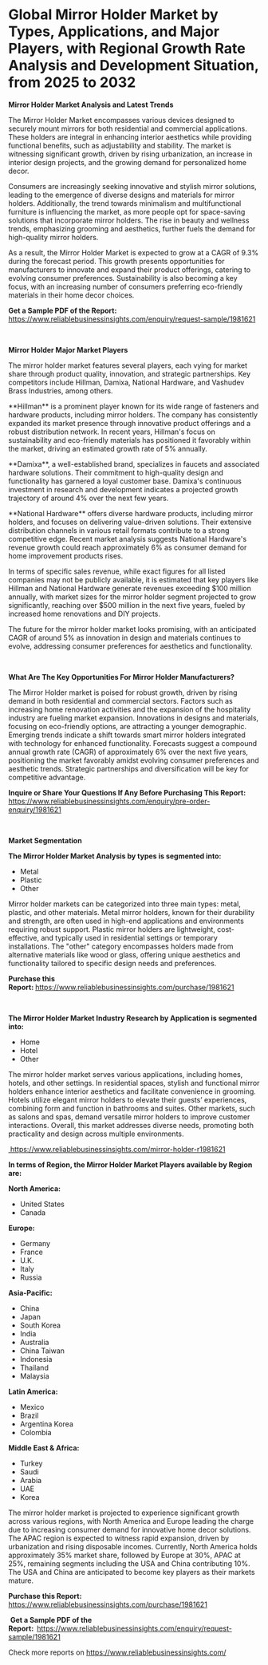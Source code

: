 <p><h1>Global Mirror Holder Market by Types, Applications, and Major Players, with Regional Growth Rate Analysis and Development Situation, from 2025 to 2032</h1></p><p><strong>Mirror Holder Market Analysis and Latest Trends</strong></p>
<p><p>The Mirror Holder Market encompasses various devices designed to securely mount mirrors for both residential and commercial applications. These holders are integral in enhancing interior aesthetics while providing functional benefits, such as adjustability and stability. The market is witnessing significant growth, driven by rising urbanization, an increase in interior design projects, and the growing demand for personalized home decor.</p><p>Consumers are increasingly seeking innovative and stylish mirror solutions, leading to the emergence of diverse designs and materials for mirror holders. Additionally, the trend towards minimalism and multifunctional furniture is influencing the market, as more people opt for space-saving solutions that incorporate mirror holders. The rise in beauty and wellness trends, emphasizing grooming and aesthetics, further fuels the demand for high-quality mirror holders.</p><p>As a result, the Mirror Holder Market is expected to grow at a CAGR of 9.3% during the forecast period. This growth presents opportunities for manufacturers to innovate and expand their product offerings, catering to evolving consumer preferences. Sustainability is also becoming a key focus, with an increasing number of consumers preferring eco-friendly materials in their home decor choices.</p></p>
<p><strong>Get a Sample PDF of the Report:&nbsp;</strong> <a href="https://www.reliablebusinessinsights.com/enquiry/request-sample/1981621?utm_campaign=2354&utm_medium=2&utm_source=Github&utm_content=ia&utm_term=08022025&utm_id=mirror-holder">https://www.reliablebusinessinsights.com/enquiry/request-sample/1981621</a></p>
<p>&nbsp;</p>
<p><strong>Mirror Holder Major Market Players</strong></p>
<p><p>The mirror holder market features several players, each vying for market share through product quality, innovation, and strategic partnerships. Key competitors include Hillman, Damixa, National Hardware, and Vashudev Brass Industries, among others.</p><p>**Hillman** is a prominent player known for its wide range of fasteners and hardware products, including mirror holders. The company has consistently expanded its market presence through innovative product offerings and a robust distribution network. In recent years, Hillman's focus on sustainability and eco-friendly materials has positioned it favorably within the market, driving an estimated growth rate of 5% annually.</p><p>**Damixa**, a well-established brand, specializes in faucets and associated hardware solutions. Their commitment to high-quality design and functionality has garnered a loyal customer base. Damixa's continuous investment in research and development indicates a projected growth trajectory of around 4% over the next few years.</p><p>**National Hardware** offers diverse hardware products, including mirror holders, and focuses on delivering value-driven solutions. Their extensive distribution channels in various retail formats contribute to a strong competitive edge. Recent market analysis suggests National Hardware's revenue growth could reach approximately 6% as consumer demand for home improvement products rises.</p><p>In terms of specific sales revenue, while exact figures for all listed companies may not be publicly available, it is estimated that key players like Hillman and National Hardware generate revenues exceeding $100 million annually, with market sizes for the mirror holder segment projected to grow significantly, reaching over $500 million in the next five years, fueled by increased home renovations and DIY projects.</p><p>The future for the mirror holder market looks promising, with an anticipated CAGR of around 5% as innovation in design and materials continues to evolve, addressing consumer preferences for aesthetics and functionality.</p></p>
<p>&nbsp;</p>
<p><strong>What Are The Key Opportunities For Mirror Holder Manufacturers?</strong></p>
<p><p>The Mirror Holder market is poised for robust growth, driven by rising demand in both residential and commercial sectors. Factors such as increasing home renovation activities and the expansion of the hospitality industry are fueling market expansion. Innovations in designs and materials, focusing on eco-friendly options, are attracting a younger demographic. Emerging trends indicate a shift towards smart mirror holders integrated with technology for enhanced functionality. Forecasts suggest a compound annual growth rate (CAGR) of approximately 6% over the next five years, positioning the market favorably amidst evolving consumer preferences and aesthetic trends. Strategic partnerships and diversification will be key for competitive advantage.</p></p>
<p><strong>Inquire or Share Your Questions If Any Before Purchasing This Report:</strong> <a href="https://www.reliablebusinessinsights.com/enquiry/pre-order-enquiry/1981621?utm_campaign=2354&utm_medium=2&utm_source=Github&utm_content=ia&utm_term=08022025&utm_id=mirror-holder">https://www.reliablebusinessinsights.com/enquiry/pre-order-enquiry/1981621</a></p>
<p>&nbsp;</p>
<p><strong>Market Segmentation</strong></p>
<p><strong>The Mirror Holder Market Analysis by types is segmented into:</strong></p>
<p><ul><li>Metal</li><li>Plastic</li><li>Other</li></ul></p>
<p><p>Mirror holder markets can be categorized into three main types: metal, plastic, and other materials. Metal mirror holders, known for their durability and strength, are often used in high-end applications and environments requiring robust support. Plastic mirror holders are lightweight, cost-effective, and typically used in residential settings or temporary installations. The "other" category encompasses holders made from alternative materials like wood or glass, offering unique aesthetics and functionality tailored to specific design needs and preferences.</p></p>
<p><strong>Purchase this Report:&nbsp;</strong><a href="https://www.reliablebusinessinsights.com/purchase/1981621?utm_campaign=2354&utm_medium=2&utm_source=Github&utm_content=ia&utm_term=08022025&utm_id=mirror-holder">https://www.reliablebusinessinsights.com/purchase/1981621</a></p>
<p>&nbsp;</p>
<p><strong>The Mirror Holder Market Industry Research by Application is segmented into:</strong></p>
<p><ul><li>Home</li><li>Hotel</li><li>Other</li></ul></p>
<p><p>The mirror holder market serves various applications, including homes, hotels, and other settings. In residential spaces, stylish and functional mirror holders enhance interior aesthetics and facilitate convenience in grooming. Hotels utilize elegant mirror holders to elevate their guests’ experiences, combining form and function in bathrooms and suites. Other markets, such as salons and spas, demand versatile mirror holders to improve customer interactions. Overall, this market addresses diverse needs, promoting both practicality and design across multiple environments.</p></p>
<p><a href="https://www.reliablebusinessinsights.com/mirror-holder-r1981621?utm_campaign=2354&utm_medium=2&utm_source=Github&utm_content=ia&utm_term=08022025&utm_id=mirror-holder">&nbsp;https://www.reliablebusinessinsights.com/mirror-holder-r1981621</a></p>
<p><strong>In terms of Region, the Mirror Holder Market Players available by Region are:</strong></p>
<p>
    <p> <strong> North America: </strong>
        <ul>
            <li>United States</li>
            <li>Canada</li>
        </ul>
        </p> 
    <p> <strong> Europe: </strong>
        <ul>
            <li>Germany</li>
            <li>France</li>
            <li>U.K.</li>
            <li>Italy</li>
            <li>Russia</li>
        </ul>
        </p> 
    <p> <strong> Asia-Pacific: </strong>
        <ul>
            <li>China</li>
            <li>Japan</li>
            <li>South Korea</li>
            <li>India</li>
            <li>Australia</li>
            <li>China Taiwan</li>
            <li>Indonesia</li>
            <li>Thailand</li>
            <li>Malaysia</li>
        </ul>
        </p> 
    <p> <strong> Latin America: </strong>
        <ul>
            <li>Mexico</li>
            <li>Brazil</li>
            <li>Argentina Korea</li>
            <li>Colombia</li>
        </ul>
        </p> 
    <p> <strong> Middle East & Africa: </strong>
        <ul>
            <li>Turkey</li>
            <li>Saudi</li>
            <li>Arabia</li>
            <li>UAE</li>
            <li>Korea</li>
        </ul>
    </p>
    </p>
<p><p>The mirror holder market is projected to experience significant growth across various regions, with North America and Europe leading the charge due to increasing consumer demand for innovative home decor solutions. The APAC region is expected to witness rapid expansion, driven by urbanization and rising disposable incomes. Currently, North America holds approximately 35% market share, followed by Europe at 30%, APAC at 25%, remaining segments including the USA and China contributing 10%. The USA and China are anticipated to become key players as their markets mature.</p></p>
<p><strong>Purchase this Report: </strong><a href="https://www.reliablebusinessinsights.com/purchase/1981621?utm_campaign=2354&utm_medium=2&utm_source=Github&utm_content=ia&utm_term=08022025&utm_id=mirror-holder">https://www.reliablebusinessinsights.com/purchase/1981621</a></p>
<p>&nbsp;<strong>Get a Sample PDF of the Report:&nbsp;&nbsp;</strong><a href="https://www.reliablebusinessinsights.com/enquiry/request-sample/1981621?utm_campaign=2354&utm_medium=2&utm_source=Github&utm_content=ia&utm_term=08022025&utm_id=mirror-holder">https://www.reliablebusinessinsights.com/enquiry/request-sample/1981621</a></p>
<p><strong></strong></p>
<p>Check more reports on <a href="https://www.reliablebusinessinsights.com/?utm_campaign=2354&utm_medium=2&utm_source=Github&utm_content=ia&utm_term=08022025&utm_id=mirror-holder">https://www.reliablebusinessinsights.com/</a></p>
